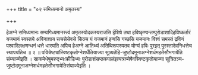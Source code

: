 +++
title = "०२ समिध्यमानो अमृतस्य"

+++

हेअग्ने समिध्यमानः सम्यगिध्यमानस्त्वं अमृतस्योदकस्यराजसि ईशिषे तथा हविष्कृण्वन्तम्पुरोडाशादिहविष्कर्तारं यजमानं स्वस्तये अविनाशाय सचसेसेवसे किञ्च यं यजमानं इन्वसि गच्छसि यजमानः विश्वं समस्तं द्रविणं पश्वादिलक्षणन्धनं धत्ते धारयति अपिच हेअग्ने आतिथ्यं अतिथिरूपस्यतव योग्यं हविः पुरइत् पुरस्तादेवनिधत्तेच स्थापयतिच ॥ २ ॥ पवित्रेष्ट्यांस्विष्टकृतोग्नेशर्धेतियाज्या सूत्र्यतेहि-जुष्टोदमूनाअग्नेशर्धमहतेसौभगायेति संय्याज्येइति । साकमेधेषुमरुद्भ्यःक्रीडिभ्यः पुरोडाशंसप्तकपालंइत्यत्राप्येषैवस्विष्टकृतोयाज्या सूत्रितञ्च-जुष्टोदमूनाअग्नेशर्धमहतेसौभगायेतिसंयाज्येइति ।